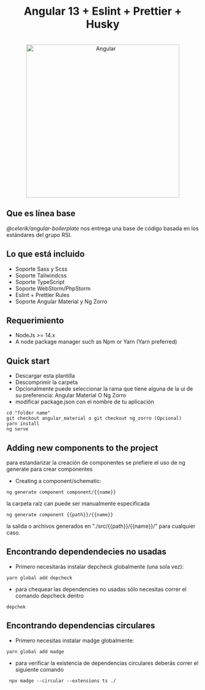 <div align="center" markdown="1">



# Angular 13 + Eslint + Prettier + Husky
<br>

<img src="https://brandslogos.com/wp-content/uploads/images/large/angular-icon-logo.png" alt="Angular" width="400">

</div>

## Que es línea base

*@celerik/angular-boilerplate* nos entrega una base de código basada en los estándares del grupo RSI.
## Lo que  está incluido
- Soporte Sass y Scss
- Soporte Tailwindcss
- Soporte TypeScript 
- Soporte WebStorm/PhpStorm
- Eslint + Prettier Rules
- Soporte Angular Material y Ng Zorro

## Requerimiento
- NodeJs >= 14.x
- A node package manager such as Npm or Yarn (Yarn preferred)

## Quick start
- Descargar esta plantilla
- Descomprimir la carpeta
- Opcionalmente puede seleccionar la rama que tiene alguna de la ui de su preferencia: Angular Material O Ng Zorro
- modificar package.json con el nombre de tu aplicación

```
cd "folder name"
git checkout angular_material o git checkout ng_zorro (Opcional) 
yarn install 
ng serve 
```

## Adding new components to the project
para estandarizar la creación de componentes se prefiere el uso de ng generate para crear componentes 
- Creating a component/schematic:
```
ng generate component component/{{name}}
```

la carpeta raíz can puede ser manualmente especificada
```
ng generate component {{path}}/{{name}}
```
la salida o archivos generados en "./src/{{path}}/{{name}}/" para cualquier caso.

## Encontrando dependendecies no usadas
- Primero necesitarás instalar depcheck globalmente (una sola vez):
```
yarn global add depcheck
```
- para chequear las dependencies no usadas sólo necesitas correr el comando depcheck dentro 
```
depchek
```
## Encontrando dependencias circulares
- Primero necesitas instalar madge globalmente:
```
yarn global add madge
```
- para verificar la existencia de dependencias circulares deberás correr el siguiente comando
```
 npx madge --circular --extensions ts ./
 ```

